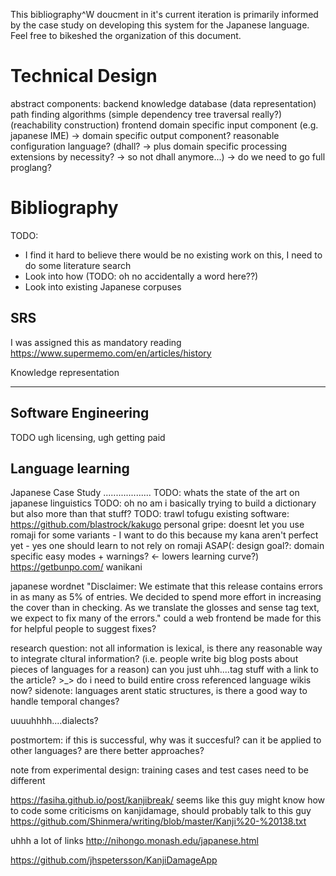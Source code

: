 This bibliography^W doucment in it's current iteration is primarily informed by the case study on developing this system for the Japanese language.
Feel free to bikeshed the organization of this document.

Technical Design
================
abstract components:
  backend
    knowledge database (data representation)
    path finding algorithms (simple dependency tree traversal really?) (reachability construction)
  frontend
    domain specific input component (e.g. japanese IME)
      -> domain specific output component?
    reasonable configuration language? (dhall? -> plus domain specific processing extensions by necessity? -> so not dhall anymore...)
      -> do we need to go full proglang?

Bibliography
============

TODO:
- I find it hard to believe there would be no existing work on this, I need to do some literature search
- Look into how (TODO: oh no accidentally a word here??)
- Look into existing Japanese corpuses

SRS
---
I was assigned this as mandatory reading https://www.supermemo.com/en/articles/history

Knowledge representation
________________________

Software Engineering
--------------------
TODO ugh licensing, ugh getting paid

Language learning
-----------------

Japanese Case Study
...................
TODO: whats the state of the art on japanese linguistics
TODO: oh no am i basically trying to build a dictionary but also more than that stuff?
TODO: trawl tofugu
existing software:
  https://github.com/blastrock/kakugo
    personal gripe: doesnt let you use romaji for some variants - I want to do this because my kana aren't perfect yet - yes one should learn to not rely on romaji ASAP(: design goal?: domain specific easy modes + warnings? <- lowers learning curve?)
  https://getbunpo.com/
  wanikani

japanese wordnet
  "Disclaimer: We estimate that this release contains errors in as many as 5% of entries. We decided to spend more effort in increasing the cover than in checking. As we translate the glosses and sense tag text, we expect to fix many of the errors."
    could a web frontend be made for this for helpful people to suggest fixes?

research question: not all information is lexical, is there any reasonable way to integrate cltural information? (i.e. people write big blog posts about pieces of languages for a reason)
  can you just uhh....tag stuff with a link to the article? >_>
  do i need to build entire cross referenced language wikis now?
    sidenote: languages arent static structures, is there a good way to handle temporal changes?

uuuuhhhh....dialects?

postmortem:
  if this is successful, why was it succesful?
  can it be applied to other languages?
  are there better approaches?

note from experimental design: training cases and test cases need to be different

https://fasiha.github.io/post/kanjibreak/ seems like this guy might know how to code
some criticisms on kanjidamage, should probably talk to this guy https://github.com/Shinmera/writing/blob/master/Kanji%20-%20138.txt

uhhh a lot of links http://nihongo.monash.edu/japanese.html

https://github.com/jhspetersson/KanjiDamageApp
